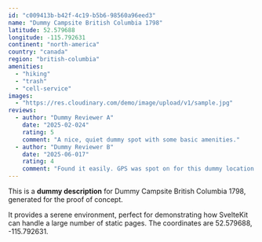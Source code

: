 ```yaml
---
id: "c009413b-b42f-4c19-b5b6-98560a96eed3"
name: "Dummy Campsite British Columbia 1798"
latitude: 52.579688
longitude: -115.792631
continent: "north-america"
country: "canada"
region: "british-columbia"
amenities:
  - "hiking"
  - "trash"
  - "cell-service"
images:
  - "https://res.cloudinary.com/demo/image/upload/v1/sample.jpg"
reviews:
  - author: "Dummy Reviewer A"
    date: "2025-02-024"
    rating: 5
    comment: "A nice, quiet dummy spot with some basic amenities."
  - author: "Dummy Reviewer B"
    date: "2025-06-017"
    rating: 4
    comment: "Found it easily. GPS was spot on for this dummy location."
---
```


This is a **dummy description** for Dummy Campsite British Columbia 1798, generated for the proof of concept.

It provides a serene environment, perfect for demonstrating how SvelteKit can handle a large number of static pages. The coordinates are 52.579688, -115.792631.
